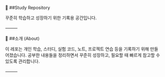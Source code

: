 📖 ##Study Repository

꾸준히 학습하고 성장하기 위한 기록용 공간입니다.

⸻

📌 ##소개 (About)

이 레포는 개인 학습, 스터디, 실험 코드, 노트, 프로젝트 연습 등을 기록하기 위해 만들어졌습니다.
공부한 내용들을 정리하면서 꾸준히 성장하고, 필요할 때 빠르게 참고할 수 있도록 관리합니다.

⸻
